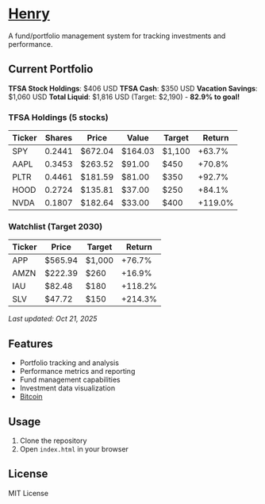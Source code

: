 # [Henry](https://heyitsmejosh.com/henry)

A fund/portfolio management system for tracking investments and performance.

## Current Portfolio

**TFSA Stock Holdings**: $406 USD
**TFSA Cash**: $350 USD
**Vacation Savings**: $1,060 USD
**Total Liquid**: $1,816 USD (Target: $2,190) - **82.9% to goal!**

### TFSA Holdings (5 stocks)

| Ticker | Shares | Price | Value | Target | Return |
|--------|--------|-------|-------|--------|--------|
| SPY | 0.2441 | $672.04 | $164.03 | $1,100 | +63.7% |
| AAPL | 0.3453 | $263.52 | $91.00 | $450 | +70.8% |
| PLTR | 0.4461 | $181.59 | $81.00 | $350 | +92.7% |
| HOOD | 0.2724 | $135.81 | $37.00 | $250 | +84.1% |
| NVDA | 0.1807 | $182.64 | $33.00 | $400 | +119.0% |

### Watchlist (Target 2030)

| Ticker | Price | Target | Return |
|--------|-------|--------|--------|
| APP | $565.94 | $1,000 | +76.7% |
| AMZN | $222.39 | $260 | +16.9% |
| IAU | $82.48 | $180 | +118.2% |
| SLV | $47.72 | $150 | +214.3% |

*Last updated: Oct 21, 2025*

## Features

- Portfolio tracking and analysis
- Performance metrics and reporting
- Fund management capabilities
- Investment data visualization
- [Bitcoin](https://heyitsmejosh.com/henry/bitcoin)

## Usage

1. Clone the repository
2. Open `index.html` in your browser

## License

MIT License
